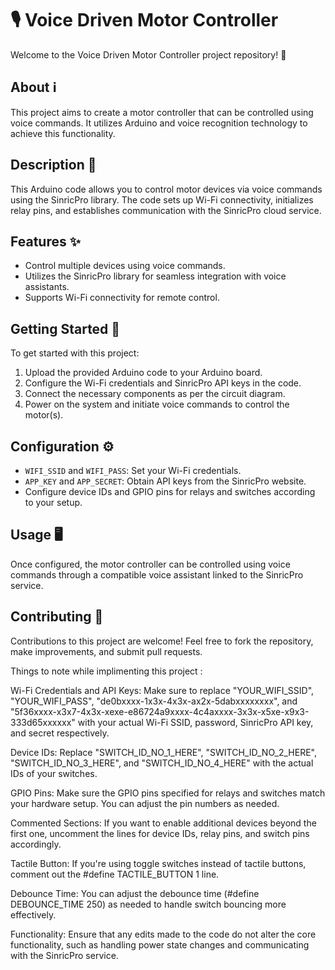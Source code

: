 # 🎙️ **Voice Driven Motor Controller**

Welcome to the Voice Driven Motor Controller project repository! 🚀

## **About ℹ️**

This project aims to create a motor controller that can be controlled using voice commands. It utilizes Arduino and voice recognition technology to achieve this functionality.

## **Description 📝**

This Arduino code allows you to control motor devices via voice commands using the SinricPro library. The code sets up Wi-Fi connectivity, initializes relay pins, and establishes communication with the SinricPro cloud service.

## **Features ✨**

- Control multiple devices using voice commands.
- Utilizes the SinricPro library for seamless integration with voice assistants.
- Supports Wi-Fi connectivity for remote control.

## **Getting Started 🚀**

To get started with this project:

1. Upload the provided Arduino code to your Arduino board.
2. Configure the Wi-Fi credentials and SinricPro API keys in the code.
3. Connect the necessary components as per the circuit diagram.
4. Power on the system and initiate voice commands to control the motor(s).

## **Configuration ⚙️**

- `WIFI_SSID` and `WIFI_PASS`: Set your Wi-Fi credentials.
- `APP_KEY` and `APP_SECRET`: Obtain API keys from the SinricPro website.
- Configure device IDs and GPIO pins for relays and switches according to your setup.

## **Usage 🖥️**

Once configured, the motor controller can be controlled using voice commands through a compatible voice assistant linked to the SinricPro service.

## **Contributing 🤝**

Contributions to this project are welcome! Feel free to fork the repository, make improvements, and submit pull requests.

Things to note while implimenting this project :

Wi-Fi Credentials and API Keys: Make sure to replace "YOUR_WIFI_SSID", "YOUR_WIFI_PASS", "de0bxxxx-1x3x-4x3x-ax2x-5dabxxxxxxxx", and "5f36xxxx-x3x7-4x3x-xexe-e86724a9xxxx-4c4axxxx-3x3x-x5xe-x9x3-333d65xxxxxx" with your actual Wi-Fi SSID, password, SinricPro API key, and secret respectively.

Device IDs: Replace "SWITCH_ID_NO_1_HERE", "SWITCH_ID_NO_2_HERE", "SWITCH_ID_NO_3_HERE", and "SWITCH_ID_NO_4_HERE" with the actual IDs of your switches.

GPIO Pins: Make sure the GPIO pins specified for relays and switches match your hardware setup. You can adjust the pin numbers as needed.

Commented Sections: If you want to enable additional devices beyond the first one, uncomment the lines for device IDs, relay pins, and switch pins accordingly.

Tactile Button: If you're using toggle switches instead of tactile buttons, comment out the #define TACTILE_BUTTON 1 line.

Debounce Time: You can adjust the debounce time (#define DEBOUNCE_TIME 250) as needed to handle switch bouncing more effectively.

Functionality: Ensure that any edits made to the code do not alter the core functionality, such as handling power state changes and communicating with the SinricPro service.
